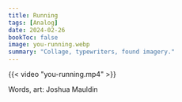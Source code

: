 ```yaml
---
title: Running
tags: [Analog]
date: 2024-02-26
bookToc: false
image: you-running.webp
summary: "Collage, typewriters, found imagery."
---
```

{{< video "you-running.mp4" >}}

Words, art: Joshua Mauldin